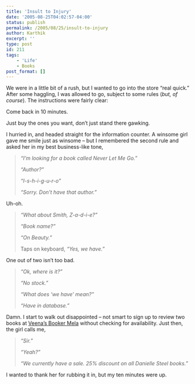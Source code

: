 ```yaml
---
title: 'Insult to Injury'
date: '2005-08-25T04:02:57-04:00'
status: publish
permalink: /2005/08/25/insult-to-injury
author: Karthik
excerpt: ''
type: post
id: 211
tags:
    - 'Life'
    - Books
post_format: []
---
```

We were in a little bit of a rush, but I wanted to go into the store “real quick.” After some haggling, I was allowed to go, subject to some rules (*but, of course*). The instructions were fairly clear:

Come back in 10 minutes.

Just buy the ones you want, don’t just stand there gawking.

I hurried in, and headed straight for the information counter. A winsome girl gave me smile just as winsome – but I remembered the second rule and asked her in my best business-like tone,

> *“I’m looking for a book called Never Let Me Go.”*
> 
> *“Author?”*
> 
> *“I-s-h-i-g-u-r-o”*
> 
> *“Sorry. Don’t have that author.”*

Uh-oh.

> *“What about Smith, Z-a-d-i-e?”*
> 
> *“Book name?”*
> 
> *“On Beauty.”*
> 
> Taps on keyboard, *“Yes, we have.”*

One out of two isn’t too bad.

> *“Ok, where is it?”*
> 
> *“No stock.”*
> 
> *“What does ‘we have’ mean?”*
> 
> *“Have in database.”*

Damn. I start to walk out disappointed – not smart to sign up to review two books at [Veena’s Booker Mela](http://onayahuasca.blogspot.com/2005/08/2005-booker-mela.html) without checking for availability. Just then, the girl calls me,

> *“Sir.”*
> 
> *“Yeah?”*
> 
> *“We currently have a sale. 25% discount on all Danielle Steel books.”*

I wanted to thank her for rubbing it in, but my ten minutes were up.